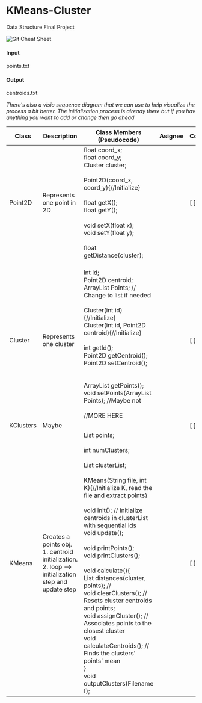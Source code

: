 # KMeans-Cluster
Data Structure Final Project


![Git Cheat Sheet](https://i.redd.it/8341g68g1v7y.png)

#### Input
points.txt

#### Output
centroids.txt


*There's also a visio sequence diagram that we can use to help visualize the process a bit better. The initialization process is already there but if you hav anything you want to add or change then go ahead*


| Class | Description | Class Members (Pseudocode) | Asignee | Completion |
|-----------|---------------------------------------------------------------------------------------------------|-----------------------------------------------------------------------------------------------------------------------------------------------------------------------------------------------------------------------------------------------------------------------------------------------------------------------------------------------------------------------------------------------------------------------------------------------------------------------------------------------------------------------------------------------------------------------------------------------------------------------------------------------------------------|---------|------------|
| Point2D | Represents one point in 2D  | float coord_x;<br>float coord_y;<br>Cluster cluster;<br><br>Point2D(coord_x, coord_y){//Initialize}<br><br>float getX();<br>float getY();<br><br>void setX(float x);<br>void setY(float y);<br><br>float getDistance(cluster);<br> |  | [ ] |
| Cluster | Represents one cluster | <br>int id;<br>Point2D centroid;<br>ArrayList Points; // Change to list if needed<br><br>Cluster(int id){//Initialize}<br>Cluster(int id, Point2D centroid){//Initialize}<br><br>int getId();<br>Point2D getCentroid();<br>Point2D setCentroid();<br><br><br>ArrayList getPoints();<br>void setPoints(ArrayList Points); //Maybe not<br><br>//MORE HERE<br> |  | [ ] |
| KClusters | Maybe |  |  | [ ] |
| KMeans | Creates a points obj. 1. centroid initialization. 2. loop --> initialization step and update step | List <Points2D> points;<br><br>int numClusters;<br><br>List <Clusters> clusterList;<br><br>KMeans(String file, int K){//Initialize K, read the file and extract points}<br><br>void init(); // Initialize centroids in clusterList with sequential ids <br>void update();<br><br>void printPoints(); <br>void printClusters();<br><br>void calculate(){<br>    List distances(cluster, points); //<br>    void clearClusters(); // Resets cluster centroids and points;<br>    void assignCluster(); // Associates points to the closest cluster<br>    void calculateCentroids(); // Finds the clusters' points' mean<br>}<br>void outputClusters(Filename f); |  | [ ] |
